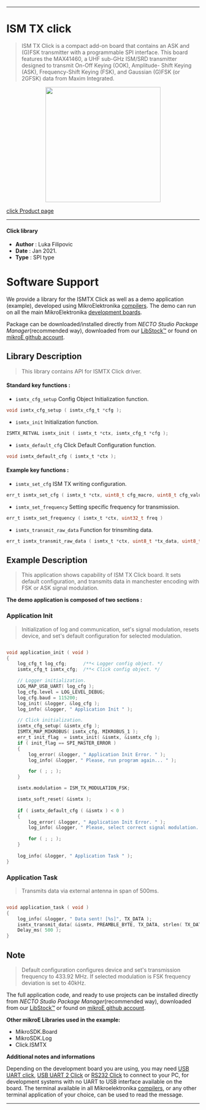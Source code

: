 
---
# ISM TX click

> ISM TX Click is a compact add-on board that contains an ASK and (G)FSK transmitter with a programmable SPI interface. This board features the MAX41460, a UHF sub-GHz ISM/SRD transmitter designed to transmit On-Off Keying (OOK), Amplitude- Shift Keying (ASK), Frequency-Shift Keying (FSK), and Gaussian (G)FSK (or 2GFSK) data from Maxim Integrated. 

<p align="center">
  <img src="https://download.mikroe.com/images/click_for_ide/ismtx_click.png" height=300px>
</p>

[click Product page](https://www.mikroe.com/ism-tx-click)

---


#### Click library

- **Author**        : Luka Filipovic
- **Date**          : Jan 2021.
- **Type**          : SPI type


# Software Support

We provide a library for the ISMTX Click
as well as a demo application (example), developed using MikroElektronika
[compilers](https://www.mikroe.com/necto-studio).
The demo can run on all the main MikroElektronika [development boards](https://www.mikroe.com/development-boards).

Package can be downloaded/installed directly from *NECTO Studio Package Manager*(recommended way), downloaded from our [LibStock&trade;](https://libstock.mikroe.com) or found on [mikroE github account](https://github.com/MikroElektronika/mikrosdk_click_v2/tree/master/clicks).

## Library Description

> This library contains API for ISMTX Click driver.

#### Standard key functions :

- `ismtx_cfg_setup` Config Object Initialization function.
```c
void ismtx_cfg_setup ( ismtx_cfg_t *cfg );
```

- `ismtx_init` Initialization function.
```c
ISMTX_RETVAL ismtx_init ( ismtx_t *ctx, ismtx_cfg_t *cfg );
```

- `ismtx_default_cfg` Click Default Configuration function.
```c
void ismtx_default_cfg ( ismtx_t *ctx );
```

#### Example key functions :

- `ismtx_set_cfg` ISM TX writing configuration.
```c
err_t ismtx_set_cfg ( ismtx_t *ctx, uint8_t cfg_macro, uint8_t cfg_value )
```

- `ismtx_set_frequency` Setting specific frequency for transmission.
```c
err_t ismtx_set_frequency ( ismtx_t *ctx, uint32_t freq )
```

- `ismtx_transmit_raw_data` Function for trinsmiting data.
```c
err_t ismtx_transmit_raw_data ( ismtx_t *ctx, uint8_t *tx_data, uint8_t tx_len )
```

## Example Description

> This application shows capability of ISM TX Click board. 
It sets default configuration, and transmits data in 
manchester encoding with FSK or ASK signal modulation.

**The demo application is composed of two sections :**

### Application Init

> Initialization of log and communication, set's signal modulation, 
 resets device, and set's default configuration for selected modulation.

```c

void application_init ( void ) 
{
    log_cfg_t log_cfg;      /**< Logger config object. */
    ismtx_cfg_t ismtx_cfg;  /**< Click config object. */

    // Logger initialization.
    LOG_MAP_USB_UART( log_cfg );
    log_cfg.level = LOG_LEVEL_DEBUG;
    log_cfg.baud = 115200;
    log_init( &logger, &log_cfg );
    log_info( &logger, " Application Init " );

    // Click initialization.
    ismtx_cfg_setup( &ismtx_cfg );
    ISMTX_MAP_MIKROBUS( ismtx_cfg, MIKROBUS_1 );
    err_t init_flag  = ismtx_init( &ismtx, &ismtx_cfg );
    if ( init_flag == SPI_MASTER_ERROR ) 
    {
        log_error( &logger, " Application Init Error. " );
        log_info( &logger, " Please, run program again... " );

        for ( ; ; );
    }

    ismtx.modulation = ISM_TX_MODULATION_FSK;

    ismtx_soft_reset( &ismtx );
    
    if ( ismtx_default_cfg ( &ismtx ) < 0 )
    {
        log_error( &logger, " Application Init Error. " );
        log_info( &logger, " Please, select correct signal modulation... " );

        for ( ; ; );
    }
    
    log_info( &logger, " Application Task " );
}

```

### Application Task

> Transmits data via external antenna in span of 500ms.

```c

void application_task ( void ) 
{
    log_info( &logger, " Data sent! [%s]", TX_DATA );
    ismtx_transmit_data( &ismtx, PREAMBLE_BYTE, TX_DATA, strlen( TX_DATA ) );
    Delay_ms( 500 );
}

```

## Note

> Default configuration configures device and set's transmission frequency to 433.92 MHz.
 If selected modulation is FSK frequency deviation is set to 40kHz.

The full application code, and ready to use projects can be installed directly from *NECTO Studio Package Manager*(recommended way), downloaded from our [LibStock&trade;](https://libstock.mikroe.com) or found on [mikroE github account](https://github.com/MikroElektronika/mikrosdk_click_v2/tree/master/clicks).

**Other mikroE Libraries used in the example:**

- MikroSDK.Board
- MikroSDK.Log
- Click.ISMTX

**Additional notes and informations**

Depending on the development board you are using, you may need
[USB UART click](https://shop.mikroe.com/usb-uart-click),
[USB UART 2 Click](https://shop.mikroe.com/usb-uart-2-click) or
[RS232 Click](https://shop.mikroe.com/rs232-click) to connect to your PC, for
development systems with no UART to USB interface available on the board. The
terminal available in all Mikroelektronika
[compilers](https://shop.mikroe.com/compilers), or any other terminal application
of your choice, can be used to read the message.

---

